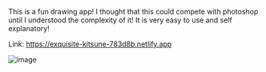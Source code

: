 This is a fun drawing app!
I thought that this could compete with photoshop until I understood the complexity of it!
It is very easy to use and self explanatory!

Link: https://exquisite-kitsune-783d8b.netlify.app

![image](https://github.com/user-attachments/assets/72905695-4200-4baf-8e17-32cd80d31ddb)
